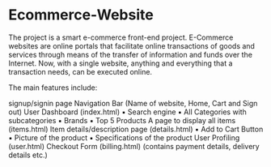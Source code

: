 # Ecommerce-Website
The project is a smart e-commerce front-end project.
E-Commerce websites are online portals that facilitate online transactions of goods and services through
means of the transfer of information and funds over the Internet. Now, with a single website, anything and
everything that a transaction needs, can be executed online.

The main features include:

signup/signin page
Navigation Bar (Name of website, Home, Cart and Sign out)
User Dashboard (index.html)
  ▪ Search engine
  ▪ All Categories with subcategories
  ▪ Brands
  ▪ Top 5 Products
A page to display all items (items.html)
Item details/description page (details.html)
  ▪ Add to Cart Button
  ▪ Picture of the product
  ▪ Specifications of the product
User Profiling (user.html)
Checkout Form (billing.html) (contains payment details, delivery details etc.)
